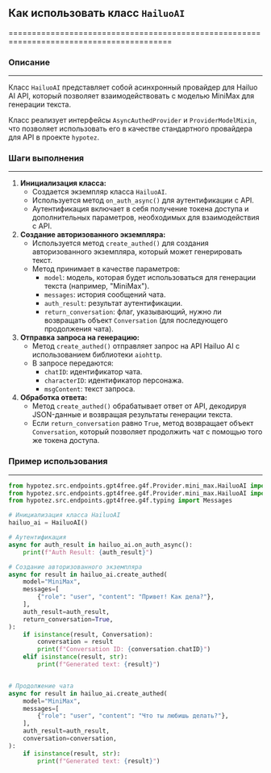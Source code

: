 ## Как использовать класс `HailuoAI`
=========================================================================================

### Описание
-------------------------
Класс `HailuoAI` представляет собой асинхронный провайдер для Hailuo AI API, который позволяет взаимодействовать с моделью MiniMax для генерации текста. 

Класс реализует интерфейсы `AsyncAuthedProvider` и `ProviderModelMixin`, что позволяет использовать его в качестве стандартного провайдера для API в проекте `hypotez`. 

### Шаги выполнения
-------------------------
1. **Инициализация класса:** 
    -  Создается экземпляр класса `HailuoAI`.
    -  Используется метод `on_auth_async()` для аутентификации с API.
    -  Аутентификация включает в себя получение токена доступа и дополнительных параметров, необходимых для взаимодействия с API. 
2. **Создание авторизованного экземпляра:**
    -  Используется метод `create_authed()` для создания авторизованного экземпляра, который может генерировать текст. 
    -  Метод принимает в качестве параметров: 
        -  `model`: модель, которая будет использоваться для генерации текста (например, "MiniMax").
        -  `messages`: история сообщений чата. 
        -  `auth_result`: результат аутентификации.
        -  `return_conversation`: флаг, указывающий, нужно ли возвращать объект `Conversation` (для последующего продолжения чата).
3. **Отправка запроса на генерацию:**
    -  Метод `create_authed()` отправляет запрос на API Hailuo AI с использованием библиотеки `aiohttp`. 
    -  В запросе передаются:
        -  `chatID`: идентификатор чата.
        -  `characterID`: идентификатор персонажа.
        -  `msgContent`: текст запроса.
4. **Обработка ответа:**
    -  Метод `create_authed()` обрабатывает ответ от API, декодируя JSON-данные и возвращая результаты генерации текста.
    -  Если `return_conversation`  равно `True`, метод возвращает объект `Conversation`, который позволяет продолжить чат с помощью того же токена доступа.


### Пример использования
-------------------------
```python
from hypotez.src.endpoints.gpt4free.g4f.Provider.mini_max.HailuoAI import HailuoAI
from hypotez.src.endpoints.gpt4free.g4f.Provider.mini_max.HailuoAI import Conversation
from hypotez.src.endpoints.gpt4free.g4f.typing import Messages

# Инициализация класса HailuoAI
hailuo_ai = HailuoAI()

# Аутентификация
async for auth_result in hailuo_ai.on_auth_async():
    print(f"Auth Result: {auth_result}")

# Создание авторизованного экземпляра
async for result in hailuo_ai.create_authed(
    model="MiniMax",
    messages=[
        {"role": "user", "content": "Привет! Как дела?"},
    ],
    auth_result=auth_result,
    return_conversation=True,
):
    if isinstance(result, Conversation):
        conversation = result
        print(f"Conversation ID: {conversation.chatID}")
    elif isinstance(result, str):
        print(f"Generated text: {result}")


# Продолжение чата
async for result in hailuo_ai.create_authed(
    model="MiniMax",
    messages=[
        {"role": "user", "content": "Что ты любишь делать?"},
    ],
    auth_result=auth_result,
    conversation=conversation,
):
    if isinstance(result, str):
        print(f"Generated text: {result}")
```